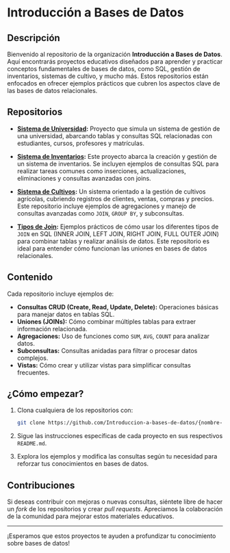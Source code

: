 # Introducción a Bases de Datos

## Descripción

Bienvenido al repositorio de la organización **Introducción a Bases de Datos**. Aquí encontrarás proyectos educativos diseñados para aprender y practicar conceptos fundamentales de bases de datos, como SQL, gestión de inventarios, sistemas de cultivo, y mucho más. Estos repositorios están enfocados en ofrecer ejemplos prácticos que cubren los aspectos clave de las bases de datos relacionales.

## Repositorios

- **[Sistema de Universidad](https://github.com/Introduccion-a-bases-de-datos/sistema-de-universidad):** Proyecto que simula un sistema de gestión de una universidad, abarcando tablas y consultas SQL relacionadas con estudiantes, cursos, profesores y matrículas.
  
- **[Sistema de Inventarios](https://github.com/Introduccion-a-bases-de-datos/sistema-de-inventarios):** Este proyecto abarca la creación y gestión de un sistema de inventarios. Se incluyen ejemplos de consultas SQL para realizar tareas comunes como inserciones, actualizaciones, eliminaciones y consultas avanzadas con joins.

- **[Sistema de Cultivos](https://github.com/Introduccion-a-bases-de-datos/sistema-de-cultivos):** Un sistema orientado a la gestión de cultivos agrícolas, cubriendo registros de clientes, ventas, compras y precios. Este repositorio incluye ejemplos de agregaciones y manejo de consultas avanzadas como `JOIN`, `GROUP BY`, y subconsultas.

- **[Tipos de Join](https://github.com/Introduccion-a-bases-de-datos/tipos-de-join):** Ejemplos prácticos de cómo usar los diferentes tipos de `JOIN` en SQL (INNER JOIN, LEFT JOIN, RIGHT JOIN, FULL OUTER JOIN) para combinar tablas y realizar análisis de datos. Este repositorio es ideal para entender cómo funcionan las uniones en bases de datos relacionales.

## Contenido

Cada repositorio incluye ejemplos de:

- **Consultas CRUD (Create, Read, Update, Delete):** Operaciones básicas para manejar datos en tablas SQL.
- **Uniones (JOINs):** Cómo combinar múltiples tablas para extraer información relacionada.
- **Agregaciones:** Uso de funciones como `SUM`, `AVG`, `COUNT` para analizar datos.
- **Subconsultas:** Consultas anidadas para filtrar o procesar datos complejos.
- **Vistas:** Cómo crear y utilizar vistas para simplificar consultas frecuentes.

## ¿Cómo empezar?

1. Clona cualquiera de los repositorios con:
   ```bash
   git clone https://github.com/Introduccion-a-bases-de-datos/{nombre-del-repo}.git
   ```

2. Sigue las instrucciones específicas de cada proyecto en sus respectivos `README.md`.

3. Explora los ejemplos y modifica las consultas según tu necesidad para reforzar tus conocimientos en bases de datos.

## Contribuciones

Si deseas contribuir con mejoras o nuevas consultas, siéntete libre de hacer un *fork* de los repositorios y crear *pull requests*. Apreciamos la colaboración de la comunidad para mejorar estos materiales educativos.

---

¡Esperamos que estos proyectos te ayuden a profundizar tu conocimiento sobre bases de datos!
```
